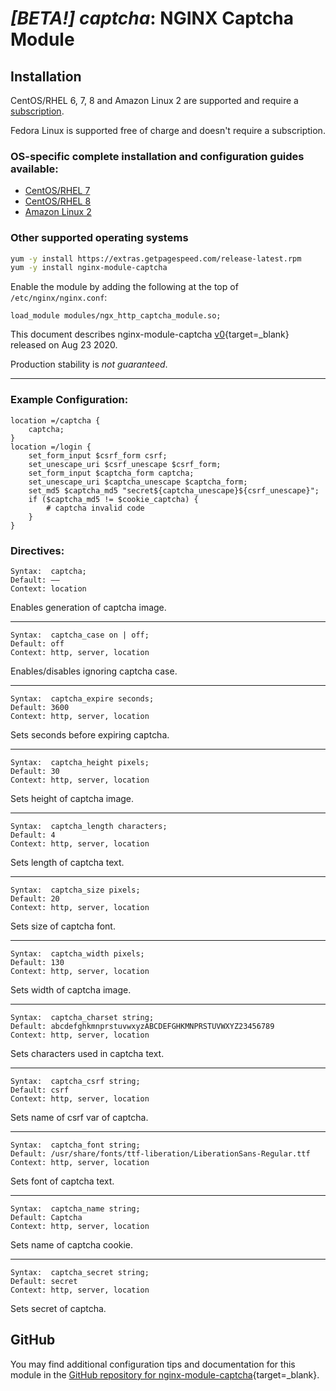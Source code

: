 # *[BETA!] captcha*: NGINX Captcha Module

## Installation

CentOS/RHEL 6, 7, 8 and Amazon Linux 2 are supported and require a [subscription](https://www.getpagespeed.com/repo-subscribe).

Fedora Linux is supported free of charge and doesn't require a subscription.

### OS-specific complete installation and configuration guides available:

*   [CentOS/RHEL 7](https://bit.ly/nginx-captcha-el)
*   [CentOS/RHEL 8](https://bit.ly/nginx-captcha-el)
*   [Amazon Linux 2](https://bit.ly/nginx-captcha-el)

### Other supported operating systems        
```bash
yum -y install https://extras.getpagespeed.com/release-latest.rpm
yum -y install nginx-module-captcha
```

Enable the module by adding the following at the top of `/etc/nginx/nginx.conf`:

```nginx
load_module modules/ngx_http_captcha_module.so;
```


This document describes nginx-module-captcha [v0](https://github.com/dvershinin/ngx_http_captcha_module/releases/tag/0){target=_blank} 
released on Aug 23 2020.

Production stability is *not guaranteed*.
<hr />

### Example Configuration:
```nginx
location =/captcha {
    captcha;
}
location =/login {
    set_form_input $csrf_form csrf;
    set_unescape_uri $csrf_unescape $csrf_form;
    set_form_input $captcha_form captcha;
    set_unescape_uri $captcha_unescape $captcha_form;
    set_md5 $captcha_md5 "secret${captcha_unescape}${csrf_unescape}";
    if ($captcha_md5 != $cookie_captcha) {
        # captcha invalid code
    }
}
```
### Directives:

    Syntax:	 captcha;
    Default: ——
    Context: location

Enables generation of captcha image.<hr>

    Syntax:	 captcha_case on | off;
    Default: off
    Context: http, server, location

Enables/disables ignoring captcha case.<hr>

    Syntax:	 captcha_expire seconds;
    Default: 3600
    Context: http, server, location

Sets seconds before expiring captcha.<hr>

    Syntax:	 captcha_height pixels;
    Default: 30
    Context: http, server, location

Sets height of captcha image.<hr>

    Syntax:	 captcha_length characters;
    Default: 4
    Context: http, server, location

Sets length of captcha text.<hr>

    Syntax:	 captcha_size pixels;
    Default: 20
    Context: http, server, location

Sets size of captcha font.<hr>

    Syntax:	 captcha_width pixels;
    Default: 130
    Context: http, server, location

Sets width of captcha image.<hr>

    Syntax:	 captcha_charset string;
    Default: abcdefghkmnprstuvwxyzABCDEFGHKMNPRSTUVWXYZ23456789
    Context: http, server, location

Sets characters used in captcha text.<hr>

    Syntax:	 captcha_csrf string;
    Default: csrf
    Context: http, server, location

Sets name of csrf var of captcha.<hr>

    Syntax:	 captcha_font string;
    Default: /usr/share/fonts/ttf-liberation/LiberationSans-Regular.ttf
    Context: http, server, location

Sets font of captcha text.<hr>

    Syntax:	 captcha_name string;
    Default: Captcha
    Context: http, server, location

Sets name of captcha cookie.<hr>

    Syntax:	 captcha_secret string;
    Default: secret
    Context: http, server, location

Sets secret of captcha.

## GitHub

You may find additional configuration tips and documentation for this module in the [GitHub 
repository for 
nginx-module-captcha](https://github.com/dvershinin/ngx_http_captcha_module){target=_blank}.
